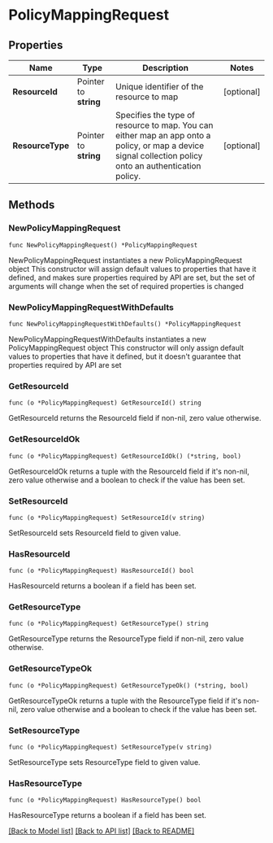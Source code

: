 # PolicyMappingRequest

## Properties

Name | Type | Description | Notes
------------ | ------------- | ------------- | -------------
**ResourceId** | Pointer to **string** | Unique identifier of the resource to map | [optional] 
**ResourceType** | Pointer to **string** | Specifies the type of resource to map. You can either map an app onto a policy, or map a device signal collection policy onto an authentication policy. | [optional] 

## Methods

### NewPolicyMappingRequest

`func NewPolicyMappingRequest() *PolicyMappingRequest`

NewPolicyMappingRequest instantiates a new PolicyMappingRequest object
This constructor will assign default values to properties that have it defined,
and makes sure properties required by API are set, but the set of arguments
will change when the set of required properties is changed

### NewPolicyMappingRequestWithDefaults

`func NewPolicyMappingRequestWithDefaults() *PolicyMappingRequest`

NewPolicyMappingRequestWithDefaults instantiates a new PolicyMappingRequest object
This constructor will only assign default values to properties that have it defined,
but it doesn't guarantee that properties required by API are set

### GetResourceId

`func (o *PolicyMappingRequest) GetResourceId() string`

GetResourceId returns the ResourceId field if non-nil, zero value otherwise.

### GetResourceIdOk

`func (o *PolicyMappingRequest) GetResourceIdOk() (*string, bool)`

GetResourceIdOk returns a tuple with the ResourceId field if it's non-nil, zero value otherwise
and a boolean to check if the value has been set.

### SetResourceId

`func (o *PolicyMappingRequest) SetResourceId(v string)`

SetResourceId sets ResourceId field to given value.

### HasResourceId

`func (o *PolicyMappingRequest) HasResourceId() bool`

HasResourceId returns a boolean if a field has been set.

### GetResourceType

`func (o *PolicyMappingRequest) GetResourceType() string`

GetResourceType returns the ResourceType field if non-nil, zero value otherwise.

### GetResourceTypeOk

`func (o *PolicyMappingRequest) GetResourceTypeOk() (*string, bool)`

GetResourceTypeOk returns a tuple with the ResourceType field if it's non-nil, zero value otherwise
and a boolean to check if the value has been set.

### SetResourceType

`func (o *PolicyMappingRequest) SetResourceType(v string)`

SetResourceType sets ResourceType field to given value.

### HasResourceType

`func (o *PolicyMappingRequest) HasResourceType() bool`

HasResourceType returns a boolean if a field has been set.


[[Back to Model list]](../README.md#documentation-for-models) [[Back to API list]](../README.md#documentation-for-api-endpoints) [[Back to README]](../README.md)


